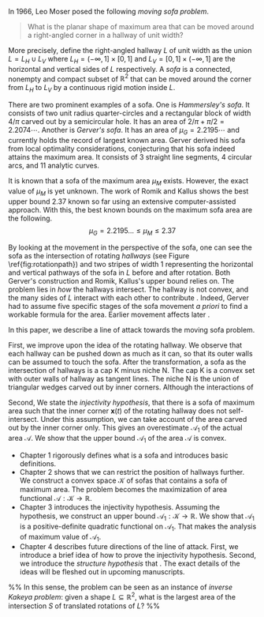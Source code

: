 In 1966, Leo Moser posed the following _moving sofa problem_.

> What is the planar shape of maximum area that can be moved around a right-angled corner in a hallway of unit width?

More precisely, define the right-angled hallway $L$ of unit width as the union $L = L_H \cup L_V$ where $L_H = (-\infty, 1] \times [0, 1]$ and $L_V = [0, 1] \times (-\infty, 1]$ are the horizontal and vertical sides of $L$ respectively. A _sofa_ is a connected, nonempty and compact subset of $\mathbb{R}^2$ that can be moved around the corner from $L_H$ to $L_V$ by a continuous rigid motion inside $L$. 

There are two prominent examples of a sofa. One is _Hammersley's sofa_. It consists of two unit radius quarter-circles and a rectangular block of width $4/\pi$ carved out by a semicircular hole. It has an area of $2/\pi+\pi/2 = 2.2074\cdots$. Another is _Gerver's sofa_. It has an area of $\mu_G = 2.2195\cdots$ and currently holds the record of largest known area. Gerver derived his sofa from local optimality considerations, conjecturing that his sofa indeed attains the maximum area. It consists of 3 straight line segments, 4 circular arcs, and 11 analytic curves.

It is known that a sofa of the maximum area $\mu_M$ exists. However, the exact value of $\mu_M$ is yet unknown. The work of Romik and Kallus shows the best upper bound $2.37$ known so far using an extensive computer-assisted approach. With this, the best known bounds on the maximum sofa area are the following.
$$\mu_G = 2.2195 \dots \leq \mu_M \leq 2.37$$

By looking at the movement in the perspective of the sofa, one can see the sofa as the intersection of rotating _hallways_ (see Figure \ref{fig:rotationpath}) and two stripes of width 1 representing the horizontal and vertical pathways of the sofa in $L$ before and after rotation. Both Gerver's construction and Romik, Kallus's upper bound relies on. The problem lies in _how_ the hallways intersect. The hallway is not convex, and the many sides of $L$ interact with each other to contribute . Indeed, Gerver had to assume five specific stages of the sofa movement _a priori_ to find a workable formula for the area. Earlier movement affects later .

In this paper, we describe a line of attack towards the moving sofa problem. 

First, we improve upon the idea of the rotating hallway. We observe that each hallway can be pushed down as much as it can, so that its outer walls can be assumed to touch the sofa. After the transformation, a sofa as the intersection of hallways is a cap K minus niche N. The cap K is a convex set with outer walls of hallway as tangent lines. The niche N is the union of triangular wedges carved out by inner corners. Although the interactions of  

Second, 
We state the _injectivity hypothesis_, that there is a sofa of maximum area such that the inner corner $\mathbf{x}(t)$ of the rotating hallway does not self-intersect. Under this assumption, we can take account of the area carved out by the inner corner only. This gives an overestimate $\mathcal{A}_1$ of the actual area $\mathcal{A}$. We show that the upper bound $\mathcal{A}_1$ of the area $\mathcal{A}$ is convex.

- Chapter 1 rigorously defines what is a sofa and introduces basic definitions. 
- Chapter 2 shows that we can restrict the position of hallways further. We construct a convex space $\mathcal{K}$ of sofas that contains a sofa of maximum area. The problem becomes the maximization of area functional $\mathcal{A} : \mathcal{K} \to \mathbb{R}$.
- Chapter 3 introduces the injectivity hypothesis. Assuming the hypothesis, we construct an upper bound $\mathcal{A}_1 : \mathcal{K} \to \mathbb{R}$. We show that $\mathcal{A}_1$ is a positive-definite quadratic functional on $\mathcal{A}_1$. That makes the analysis of maximum value of $\mathcal{A}_1$. 
- Chapter 4 describes future directions of the line of attack. First, we introduce a brief idea of how to prove the injectivity hypothesis. Second, we introduce the _structure hypothesis_ that . The exact details of the ideas will be fleshed out in upcoming manuscripts.

%%
In this sense, the problem can be seen as an instance of _inverse Kakeya problem_: given a shape $L \subseteq \mathbb{R}^2$, what is the largest area of the intersection $S$ of translated rotations of $L$? 
%%